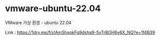 # vmware-ubuntu-22.04

VMware 가상 환경 - ubuntu 22.04

Link : https://1drv.ms/f/s!AmShxpkFq9dsha9-5vTrBGH6y6X_NQ?e=1f4B39

